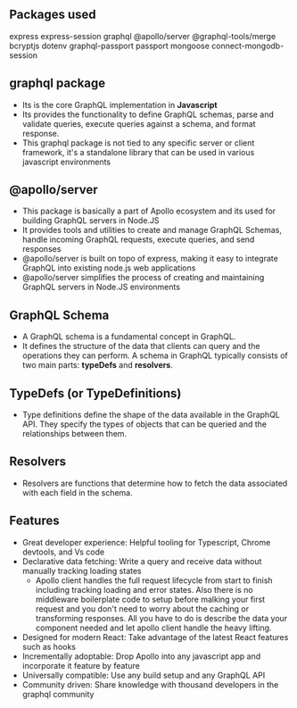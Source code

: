 ## Packages used

express express-session graphql @apollo/server @graphql-tools/merge bcryptjs dotenv graphql-passport passport mongoose connect-mongodb-session

## graphql package

- Its is the core GraphQL implementation in **Javascript**
- Its provides the functionality to define GraphQL schemas, parse and
  validate queries, execute queries against a schema, and format response.
- This graphql package is not tied to any specific server or client framework, it's a standalone library that can be used in various javascript environments

## @apollo/server

- This package is basically a part of Apollo ecosystem and its used for building GraphQL servers in Node.JS
- It provides tools and utilities to create and manage GraphQL Schemas, handle incoming GraphQL requests, execute queries, and send responses
- @apollo/server is built on topo of express, making it easy to integrate GraphQL into existing node.js web applications
- @apollo/server simplifies the process of creating and maintaining GraphQL servers in Node.JS environments

## GraphQL Schema

- A GraphQL schema is a fundamental concept in GraphQL.
- It defines the structure of the data that clients can query and the operations they can perform. A schema in GraphQL typically consists of two main parts: **typeDefs** and **resolvers**.

## TypeDefs (or TypeDefinitions)

- Type definitions define the shape of the data available in the GraphQL API. They specify the types of objects that can be queried and the relationships between them.

## Resolvers

- Resolvers are functions that determine how to fetch the data associated with each field in the schema.

## Features

- Great developer experience: Helpful tooling for Typescript, Chrome devtools, and Vs code
- Declarative data fetching: Write a query and receive data without manually tracking loading states
  - Apollo client handles the full request lifecycle from start to finish including tracking loading and error states. Also there is no middleware boilerplate code to setup before malking your first request and you don't need to worry about the caching or transforming responses. All you have to do is describe the data your component needed and let apollo client handle the heavy lifting.
- Designed for modern React: Take advantage of the latest React features such as hooks
- Incrementally adoptable: Drop Apollo into any javascript app and incorporate it feature by feature
- Universally compatible: Use any build setup and any GraphQL API
- Community driven: Share knowledge with thousand developers in the graphql community
